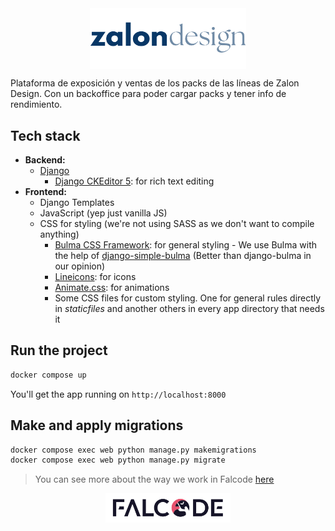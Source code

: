<div style="display: flex; justify-content: center; align-items: center;">
  <img src="./staticfiles/img/zalon_design_logo.png" alt="zalon design logo" width="250"/>
</div>

Plataforma de exposición y ventas de los packs de las líneas de Zalon Design. Con un backoffice para poder cargar packs y tener info de rendimiento.

## Tech stack
- **Backend:**
  - [Django](https://www.djangoproject.com/)
    - [Django CKEditor 5](https://pypi.org/project/django-ckeditor-5/): for rich text editing
- **Frontend:**
  - Django Templates
  - JavaScript (yep just vanilla JS)
  - CSS for styling (we're not using SASS as we don't want to compile anything)
    - [Bulma CSS Framework](https://bulma.io/): for general styling - We use Bulma with the help of [django-simple-bulma](https://github.com/lemonsaurus/django-simple-bulma) (Better than django-bulma in our opinion)
    - [Lineicons](https://lineicons.com/): for icons
    - [Animate.css](https://animate.style/): for animations
    - Some CSS files for custom styling. One for general rules directly in _staticfiles_ and another others in every app directory that needs it


## Run the project
```bash
docker compose up
```
You'll get the app running on `http://localhost:8000`

## Make and apply migrations
```bash
docker compose exec web python manage.py makemigrations
docker compose exec web python manage.py migrate
```

> You can see more about the way we work in Falcode [here](http://docs.falcode.dev/django/)

<div style="display: flex; justify-content: center; align-items: center;">
  <img src="./staticfiles/img/falcode_logo.svg" alt="falcode logo" width="200"/>
</div>